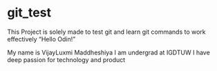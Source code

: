 # git_test
This Project is solely made to test git and learn git commands to work effectively
“Hello Odin!”

My name is VijayLuxmi Maddheshiya
I am undergrad at IGDTUW
I have deep passion for technology and product

